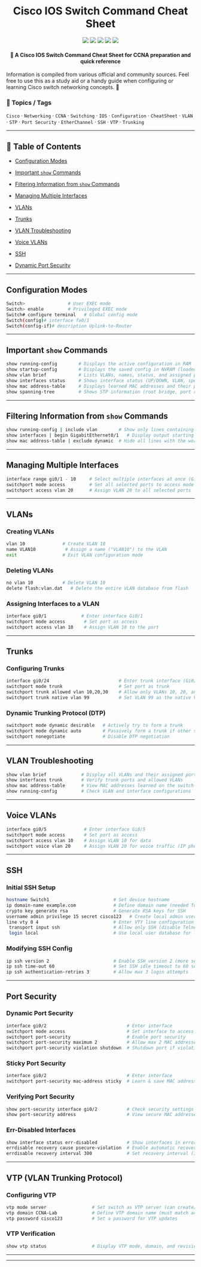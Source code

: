 <h1 align="center">Cisco IOS Switch Command Cheat Sheet</h1>

<p align="center">
  <a href="LICENSE"><img src="https://img.shields.io/badge/License-MIT-yellow.svg"></a>
  <a href=https://www.netacad.com/><img src="https://img.shields.io/badge/Cisco-Networking-blue?logo=cisco&logoColor=white"></a>
  <a href=https://www.cisco.com/site/us/en/learn/training-certifications/certifications/enterprise/ccna/index.html><img src="https://img.shields.io/badge/CCNA-Study%20Guide-orange"></a>
  <a href=https://www.cisco.com/site/us/en/learn/training-certifications/tech-roles/network-engineer.html><img src="https://img.shields.io/badge/Role-Network%20Engineer-green"></a>
  <a href=https://github.com/hyprblaze><img src="https://img.shields.io/badge/Made%20by-HYPRBLAZE-purple?logo=github"></a>
</p>

<h4 align="center">📘 A Cisco IOS Switch Command Cheat Sheet for CCNA preparation and quick reference</h4>
Information is compiled from various official and community sources.  
Feel free to use this as a study aid or a handy guide when configuring or learning Cisco switch networking concepts. 🚀

### 🔑 Topics / Tags  
`Cisco` · `Networking` · `CCNA` · `Switching` · `IOS` · `Configuration` · `CheatSheet` · `VLAN` · `STP` · `Port Security` · `EtherChannel` · `SSH` · `VTP` · `Trunking`


---

## 📑 Table of Contents
- [Configuration Modes](#configuration-modes)

- [Important `show` Commands](#important-show-commands)

- [Filtering Information from `show` Commands](#filtering-information-from-show-commands)

- [Managing Multiple Interfaces](#Managing-Multiple-Interfaces)

- [VLANs](#VLANs)

- [Trunks](#Trunks)

- [VLAN Troubleshooting](#VLAN-Troubleshooting)

- [Voice VLANs](#Voice-VLANs)

- [SSH](#SSH)

- [Dynamic Port Security](#Dynamic-Port-Security)

---

## Configuration Modes

```bash
Switch>                # User EXEC mode
Switch> enable         # Privileged EXEC mode
Switch# configure terminal   # Global config mode
Switch(config)# interface fa0/1
Switch(config-if)# description Uplink-to-Router
```

---

## Important `show` Commands
```bash
show running-config        # Displays the active configuration in RAM
show startup-config        # Displays the saved config in NVRAM (loaded on boot)
show vlan brief            # Lists VLANs, names, status, and assigned ports
show interfaces status     # Shows interface status (UP/DOWN, VLAN, speed, duplex)
show mac address-table     # Displays learned MAC addresses and their ports
show spanning-tree         # Shows STP information (root bridge, port roles/states)
```

---
## Filtering Information from `show` Commands
```bash
show running-config | include vlan        # Show only lines containing "vlan"
show interfaces | begin GigabitEthernet0/1   # Display output starting from Gi0/1
show mac address-table | exclude dynamic  # Hide all lines with the word "dynamic"
```
---
## Managing Multiple Interfaces
```bash
interface range gi0/1 - 10     # Select multiple interfaces at once (Gi0/1 to Gi0/10)
switchport mode access         # Set all selected ports to access mode
switchport access vlan 20      # Assign VLAN 20 to all selected ports
```
---
## VLANs

### Creating VLANs
```bash
vlan 10              # Create VLAN 10
name VLAN10           # Assign a name ("VLAN10") to the VLAN
exit                 # Exit VLAN configuration mode
```
### Deleting VLANs
```bash
no vlan 10           # Delete VLAN 10
delete flash:vlan.dat   # Delete the entire VLAN database from flash
```
### Assigning Interfaces to a VLAN
```bash
interface gi0/1             # Enter interface Gi0/1
switchport mode access       # Set port as access
switchport access vlan 10    # Assign VLAN 10 to the port
```
---
## Trunks

### Configuring Trunks
```bash
interface gi0/24                          # Enter trunk interface (Gi0/24)
switchport mode trunk                     # Set port as trunk
switchport trunk allowed vlan 10,20,30    # Allow only VLANs 10, 20, and 30
switchport trunk native vlan 99           # Set VLAN 99 as the native VLAN
```
### Dynamic Trunking Protocol (DTP)
```bash
switchport mode dynamic desirable   # Actively try to form a trunk
switchport mode dynamic auto        # Passively form a trunk if other side is trunk/desirable
switchport nonegotiate              # Disable DTP negotiation
```
---
## VLAN Troubleshooting
```bash
show vlan brief             # Display all VLANs and their assigned ports
show interfaces trunk       # Verify trunk ports and allowed VLANs
show mac address-table      # View MAC addresses learned on the switch
show running-config         # Check VLAN and interface configurations
```
---
## Voice VLANs

```bash
interface gi0/5              # Enter interface Gi0/5
switchport mode access       # Set port as access
switchport access vlan 10    # Assign VLAN 10 for data
switchport voice vlan 20     # Assign VLAN 20 for voice traffic (IP phones)
```
---
## SSH

### Initial SSH Setup
```bash
hostname Switch1                        # Set device hostname  
ip domain-name example.com              # Define domain name (needed for RSA key)  
crypto key generate rsa                 # Generate RSA keys for SSH  
username admin privilege 15 secret cisco123   # Create local admin user  
line vty 0 4                            # Enter VTY line configuration (remote access)  
 transport input ssh                    # Allow only SSH (disable Telnet)  
 login local                            # Use local user database for login  
```
### Modifying SSH Config
```bash
ip ssh version 2                        # Enable SSH version 2 (more secure)  
ip ssh time-out 60                      # Set SSH idle timeout to 60 seconds  
ip ssh authentication-retries 3         # Allow max 3 login attempts  
```
---
## Port Security

### Dynamic Port Security  
```bash
interface gi0/2                              # Enter interface  
switchport mode access                       # Set interface to access mode  
switchport port-security                     # Enable port security  
switchport port-security maximum 2           # Allow max 2 MAC addresses  
switchport port-security violation shutdown  # Shutdown port if violation occurs  
```
### Sticky Port Security
```bash
interface gi0/2                              # Enter interface  
switchport port-security mac-address sticky  # Learn & save MAC addresses dynamically  
```
### Verifying Port Security
```bash
show port-security interface gi0/2           # Check security settings for interface  
show port-security address                   # View secure MAC addresses learned  
```
### Err-Disabled Interfaces
```bash
show interface status err-disabled           # Show interfaces in error-disabled state  
errdisable recovery cause psecure-violation  # Enable automatic recovery for port-security violations  
errdisable recovery interval 300             # Set recovery interval (300 seconds)  
```
---
## VTP (VLAN Trunking Protocol)  

### Configuring VTP
```bash
vtp mode server                 # Set switch as VTP server (can create/modify VLANs)  
vtp domain CCNA-Lab             # Define VTP domain name (must match across switches)  
vtp password cisco123           # Set a password for VTP updates
```
### VTP Verification
```bash
show vtp status                 # Display VTP mode, domain, and revision number  
```
---
---
